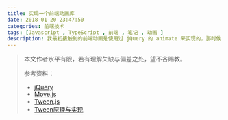 ```yaml
---
title: 实现一个前端动画库
date: 2018-01-20 23:47:50
categories: 前端技术
tags: [Javascript , TypeScript , 前端 , 笔记 , 动画 ]
description: 我最初接触到的前端动画是使用过 jQuery 的 animate 来实现的，那时候 HTML5 , CSS3 等技术才刚刚在国内火起来，而如今 jQuery 已经在慢慢的陷入沉寂，如今的前端动画也大部分都采用 CSS3 来实现，但是我还是比较钟情于用代码来控制动画，而不是用声明式的 CSS
---
```



> 本文作者水平有限，若有理解欠缺与偏差之处，望不吝赐教。
>
> 参考资料：
>
> * [jQuery](https://github.com/jquery/jquery)
> * [Move.js](https://github.com/visionmedia/move.js)
> * [Tween.js](https://github.com/tweenjs/tween.js)
> * [Tween原理与实现](http://zengrong.net/post/1151.htm)